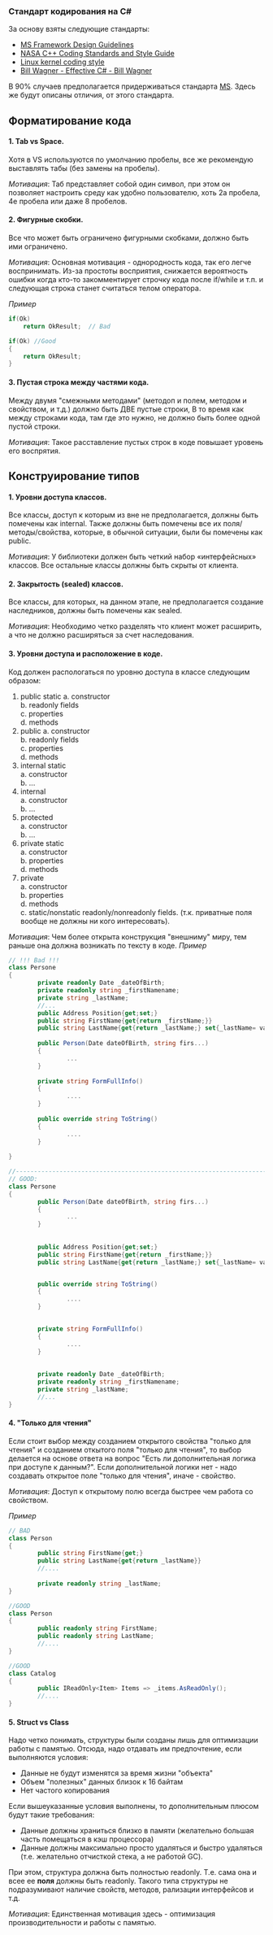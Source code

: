 
### Стандарт кодирования на C# ###

За основу взяты следующие стандарты:  
* [MS Framework Design Guidelines](https://docs.microsoft.com/en-us/dotnet/standard/design-guidelines/index)   
* [NASA C++ Coding Standards and Style Guide](https://ntrs.nasa.gov/search.jsp?R=20080039927)  
* [Linux kernel coding style](https://www.kernel.org/doc/html/v4.10/process/coding-style.html)  
*	[Bill Wagner - Effective C# - Bill Wagner](http://www.thebillwagner.com/Resources)  

В 90% случаев предполагается придерживаться стандарта [MS](https://docs.microsoft.com/en-us/dotnet/standard/design-guidelines/index). Здесь же будут описаны отличия, от этого стандарта.

## Форматирование кода ##
#### 1. Tab vs Space.  ###
Хотя в VS используются по умолчанию пробелы, все же рекомендую выставлять табы (без замены на пробелы).   

*Мотивация*: Таб представляет собой один символ, при этом он позволяет настроить среду как удобно пользователю, хоть 2а пробела, 4е пробела или даже 8 пробелов.  

#### 2. Фигурные скобки.  ###
Все что может быть ограничено фигурными скобками, должно быть ими ограничено.  

*Мотивация*: Основная мотивация - однородность кода, так его легче воспринимать. Из-за простоты восприятия, снижается вероятность ошибки когда кто-то закомментирует строчку кода после if/while и т.п. и следующая строка станет считаться телом оператора.

*Пример*
```C#
if(Ok) 
    return OkResult;  // Bad

if(Ok) //Good
{
    return OkResult;
}
```

#### 3. Пустая строка между частями кода. ####
Между двумя "смежными методами" (методоп и полем, методом и свойством, и т.д.) должно быть ДВЕ пустые строки, В то время как между строками кода, там где это нужно, не должно быть более одной пустой строки.

*Мотивация*: Такое расставление пустых строк в коде повышает уровень его воспрятия.


## Конструирование типов ##
#### 1. Уровни доступа классов. ####
Все классы, доступ к которым из вне не предполагается, должны быть помечены как internal. Также должны быть помечены все их поля/методы/свойства, которые, в обычной ситуации, были бы помечены как public.  

*Мотивация*: У библиотеки должен быть четкий набор «интерфейсных» классов. Все остальные классы должны быть скрыты от клиента.

#### 2. Закрытость (sealed) классов. ####
Все классы, для которых, на данном этапе, не предполагается создание наследников, должны быть помечены как sealed.  

*Мотивация*: Необходимо четко разделять что клиент может расширить, а что не должно расширяться за счет наследования. 

#### 3. Уровни доступа и расположение в коде. ####
Код должен распологаться по уровню доступа в классе следующим образом:
1. public static 
    a. constructor  
    b. readonly fields      
    c. properties  
    d. methods  
2. public 
    a. constructor  
    b. readonly fields      
    c. properties  
    d. methods  
3. internal static   
    a. constructor  
    b. ...  
4. internal  
    a. constructor  
    b. ...  
5. protected  
    a. constructor  
    b. ...  
6. private static   
    a. constructor  
    b. properties  
    d. methods  
7. private    
    a. constructor  
    b. properties  
    d. methods  
    c. static/nonstatic readonly/nonreadonly fields.  (т.к. приватные поля вообще не должны ни кого интересовать).
    
*Мотивация*: Чем более открыта конструкция "внешниму" миру, тем раньше она должна возникать по тексту в коде. 
*Пример*
```C#
// !!! Bad !!!
class Persone
{
        private readonly Date _dateOfBirth;
        private readonly string _firstNamename;
        private string _lastName;
        //...
        public Address Position{get;set;}
        public string FirstName{get{return _firstName;}}
        public string LastName{get{return _lastName;} set{_lastName= value;}}
        
        public Person(Date dateOfBirth, string firs...)
        {
                ...
        }
        
        private string FormFullInfo()
        {
                ....
        }
        
        public override string ToString()
        {
                ....
        }
        
}

//----------------------------------------------------------------------
// GOOD:
class Persone
{        
        public Person(Date dateOfBirth, string firs...)
        {
                ...
        }
        
        
        public Address Position{get;set;}
        public string FirstName{get{return _firstName;}}
        public string LastName{get{return _lastName;} set{_lastName= value;}}


        public override string ToString()
        {
                ....
        }

        
        private string FormFullInfo()
        {
                ....
        }
        
                
        private readonly Date _dateOfBirth;
        private readonly string _firstNamename;
        private string _lastName;
        //...        
}
```


#### 4. "Только для чтения" ####
Если стоит выбор между созданием открытого свойства "только для чтения" и созданием откытого поля "только для чтения", то выбор делается на основе ответа на вопрос "Есть ли дополнительная логика при доступе к данным?". Если дополнительной логики нет - надо создавать открытое поле "только для чтения", иначе - свойство.  

*Мотивация*: Доступ к открытому полю всегда быстрее чем работа со свойством.  

*Пример*
```C#
// BAD
class Person
{
        public string FirstName{get;}        
        public string LastName{get{return _lastName}}        
        //....
        
        private readonly string _lastName;
}

//GOOD
class Person
{
        public readonly string FirstName; 
        public readonly string LastName;
        //....
}

//GOOD
class Catalog
{
        public IReadOnly<Item> Items => _items.AsReadOnly();        
        //....
}
```

#### 5. Struct vs Class ####
Надо четко понимать, структуры были созданы лишь для оптимизации работы с памятью. Отсюда, надо отдавать им предпочтение, если выполняются условия:  
* Данные не будут изменятся за время жизни "объекта"   
* Объем "полезных" данных близок к 16 байтам  
* Нет частого копирования   

Если вышеуказанные условия выполнены, то дополнительным плюсом будут такие требования:  
* Данные должны храниться близко в памяти (желательно большая часть помещаться в кэш процессора)    
* Данные должны максимально просто удаляться и быстро удаляться (т.е. желательно отчисткой стека, а не работой GC).    

При этом, структура должна быть полностью readonly. Т.е. сама она и всее ее **поля** должны быть readonly. Такого типа структуры не подразумивают наличие свойств, методов, рализации интерфейсов и т.д.  

*Мотивация*: Единственная мотивация здесь - оптимизация производительности и работы с памятью.
